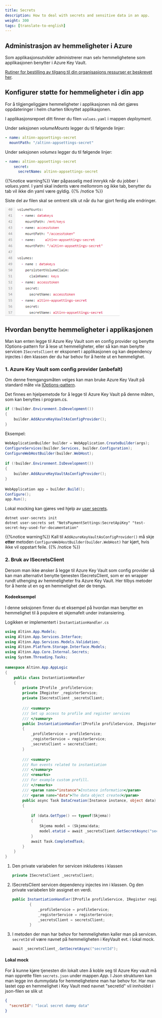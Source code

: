 ```yaml
---
title: Secrets
description: How to deal with secrets and sensitive data in an app.
weight: 300
tags: [translate-to-english]
---
```


## Administrasjon av hemmeligheter i Azure

Som applikasjonsutvikler administrerer man selv hemmelighetene som applikasjonen benytter i Azure Key Vault.

[Rutiner for bestilling av tilgang til din organisasjons ressurser er beskrevet her](/altinn-studio/guides/administration/access-management/apps/).

## Konfigurer støtte for hemmeligheter i din app

For å tilgjengeliggjøre hemmeligheter i applikasjonen må det gjøres oppdateringer i helm charten tilknyttet applikasjonen.

I applikasjonsrepoet ditt finner du filen `values.yaml` i mappen _deployment_.

Under seksjonen _volumeMounts_ legger du til følgende linjer:

```yaml
- name: altinn-appsettings-secret
  mountPath: "/altinn-appsettings-secret"
```

Under seksjonen _volumes_ legger du til følgende linjer:

```yaml
- name: altinn-appsettings-secret
    secret:
      secretName: altinn-appsettings-secret
```

{{%notice warning%}}
Vær påpasselig med innrykk når du jobber i _values.yaml_.
I yaml skal indents være mellomrom og ikke tab, benytter du tab vil ikke din yaml være gyldig.
{{% /notice %}}

Siste del av filen skal se omtrent slik ut når du har gjort ferdig alle endringer.

![Steg 1](yaml.png)


## Hvordan benytte hemmeligheter i applikasjonen

Man kan enten legge til Azure Key Vault som en config provider og benytte IOptions-pattern for å lese ut hemmeligheter, eller så kan man benytte servicen `ISecretsClient` er eksponert i applikasjonen og kan dependency injectes
i den klassen der du har behov for å hente ut en hemmelighet.

### 1. Azure Key Vault som config provider (anbefalt)
Om denne fremgangsmåten velges kan man bruke Azure Key Vault på standard måte via [IOptions-pattern](https://learn.microsoft.com/en-us/dotnet/core/extensions/options).

Det finnes en hjelpemetode for å legge til Azure Key Vault på denne måten, som kan benyttes i program.cs.

```cs
if (!builder.Environment.IsDevelopment())
{
    builder.AddAzureKeyVaultAsConfigProvider();
}
```

Eksempel:
```cs
WebApplicationBuilder builder = WebApplication.CreateBuilder(args);
ConfigureServices(builder.Services, builder.Configuration);
ConfigureWebHostBuilder(builder.WebHost);

if (!builder.Environment.IsDevelopment())
{
    builder.AddAzureKeyVaultAsConfigProvider();
}

WebApplication app = builder.Build();
Configure();
app.Run();
```

Lokal mocking kan gjøres ved hjelp av [user secrets](https://learn.microsoft.com/en-us/aspnet/core/security/app-secrets?view=aspnetcore-8.0&tabs=windows).

```
dotnet user-secrets init
dotnet user-secrets set "NetsPaymentSettings:SecretApiKey" "test-secret-key-used-for-documentation"
```

{{%notice warning%}}
Kall til `AddAzureKeyVaultAsConfigProvider()` må skje __etter__ metoden `ConfigureWebHostBuilder(builder.WebHost)` har kjørt, hvis ikke vil oppstart feile.
{{% /notice %}}

### 2. Bruk av ISecretsClient

Dersom man ikke ønsker å legge til Azure Key Vault som config provider så kan man alternativt benytte tjenesten ISecretsClient, som er en wrapper rundt uthenging av hemmeligheter fra Azure Key Vault. Her tilbys metoder for å hente ut en og en hemmelighet der de trengs.

#### Kodeeksempel

I denne seksjonen finner du et eksempel på hvordan man benytter en hemmelighet
til å populere et skjemafelt under instansiering.

Logikken er implementert i `InstantiationHandler.cs`

```cs
using Altinn.App.Models;
using Altinn.App.Services.Interface;
using Altinn.App.Services.Models.Validation;
using Altinn.Platform.Storage.Interface.Models;
using Altinn.App.Core.Internal.Secrets;
using System.Threading.Tasks;

namespace Altinn.App.AppLogic
{
    public class InstantiationHandler
    {
        private IProfile _profileService;
        private IRegister _registerService;
        private ISecretsClient _secretsClient;

        /// <summary>
        /// Set up access to profile and register services
        /// </summary>
        public InstantiationHandler(IProfile profileService, IRegister registerService, ISecretsClient secretsClient)
        {
            _profileService = profileService;
            _registerService = registerService;
            _secretsClient = secretsClient;
        }

        /// <summary>
        /// Run events related to instantiation
        /// </summary>
        /// <remarks>
        /// For example custom prefill.
        /// </remarks>
        /// <param name="instance">Instance information</param>
        /// <param name="data">The data object created</param>
        public async Task DataCreation(Instance instance, object data)
        {

            if (data.GetType() == typeof(Skjema))
            {
                Skjema model = (Skjema)data;
                model.etatid = await _secretsClient.GetSecretAsync("secretId");
            }
            await Task.CompletedTask;
        }
    }
}
```

1. Den private variabelen for servicen inkluderes i klassen

    ```cs
    private ISecretsClient _secretsClient;
    ```

2. ISecretsClient servicen dependency injectes inn i klassen. Og den private variabelen blir assignet en verdi.

    ```cs
    public InstantiationHandler(IProfile profileService, IRegister registerService, ISecretsClient secretsClient)
            {
                _profileService = profileService;
                _registerService = registerService;
                _secretsClient = secretsClient;
            }

    ```

3. I metoden der man har behov for hemmeligheten kaller man på servicen.
    `secretId` vil være navnet på hemmeligheten i KeyVault evt. i lokal mock.

    ```cs
    await _secretsClient_.GetSecretAsync("secretId");
    ```

#### Lokal mock

For å kunne kjøre tjenesten din lokalt uten å koble seg til Azure Key vault
må man opprette filen `secrets.json` under mappen _App_.
I Json strukturen kan man legge inn dummydata for hemmelighetene man har behov for.
Har man lastet opp en hemmelighet i Key Vault med navnet "secretId" vil innholdet i json-filen se slik ut

```json
{
  "secretId": "local secret dummy data"
}
```